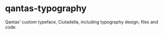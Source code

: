 # qantas-typography
Qantas’ custom typeface, Ciutadella, including typography design, files and code.
